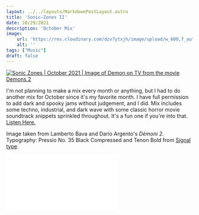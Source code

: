 ```yaml
---
layout: ../../layouts/MarkdownPostLayout.astro
title: 'Sonic—Zones II'
date: 10/29/2021
description: 'October Mix'
image:
    url: 'https://res.cloudinary.com/dzv7ytxjh/image/upload/w_600,f_auto,q_60/v1739499355/61df95d4dc841c2d8db9676b_20211021_SZ02_ART.png_S_1_hrikmq.jpg'
    alt: ''
tags: ["Music"]
draft: false
---
```



<a href="https://www.mixcloud.com/aszaf/soniczones-october-21/" target="_blank"><img class="blog-post-image-lg" img src="https://res.cloudinary.com/dzv7ytxjh/image/upload/v1739499355/61df95d4dc841c2d8db9676b_20211021_SZ02_ART.png_S_1_hrikmq.jpg" alt="Sonic Zones | October 2021 | Image of Demon on TV from the movie Demons 2"></a>

I'm not planning to make a mix every month or anything, but I had to do another mix for October since it's my favorite month. I have full permission to add dark and spooky jams without judgement, and I did. Mix includes some techno, industrial, and dark wave with some classic horror movie soundtrack snippets sprinkled throughout. It's a fun one if you're into that. [Listen Here.](https://www.mixcloud.com/aszaf/soniczones-october-21/)

Image taken from Lamberto Bava and Dario Argento's _Dèmoni 2._ 
Typography: Pressio No. 35 Black Compressed and Tenon Bold from [Signal type](https://signalfoundry.com). 

<iframe allowfullscreen="true" frameborder="0" scrolling="no" src="//cdn.embedly.com/widgets/media.html?src=https%3A%2F%2Fwww.mixcloud.com%2Fwidget%2Fiframe%2F%3Ffeed%3Dhttps%253A%252F%252Fwww.mixcloud.com%252Faszaf%252Fsoniczones-october-21%252F%26hide_cover%3D1&display_name=Mixcloud&url=https%3A%2F%2Fwww.mixcloud.com%2Faszaf%2Fsoniczones-october-21%2F&key=96f1f04c5f4143bcb0f2e68c87d65feb&type=text%2Fhtml&schema=mixcloud" title="Sonic-Zones [October '21]"></iframe>